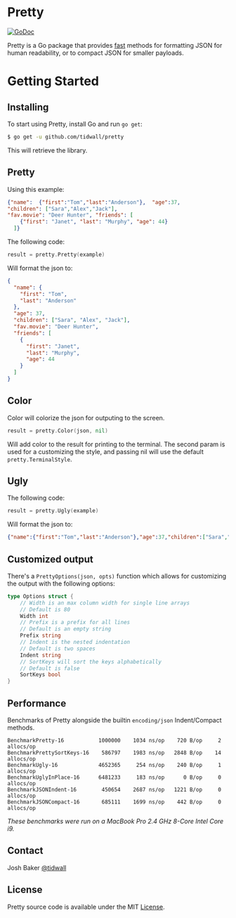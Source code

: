 # Pretty

[![GoDoc](https://img.shields.io/badge/api-reference-blue.svg?style=flat-square)](https://pkg.go.dev/github.com/tidwall/pretty)

Pretty is a Go package that provides [fast](#performance) methods for formatting JSON for human readability, or to compact JSON for smaller payloads.

Getting Started
===============

## Installing

To start using Pretty, install Go and run `go get`:

```sh
$ go get -u github.com/tidwall/pretty
```

This will retrieve the library.

## Pretty

Using this example:

```json
{"name":  {"first":"Tom","last":"Anderson"},  "age":37,
"children": ["Sara","Alex","Jack"],
"fav.movie": "Deer Hunter", "friends": [
    {"first": "Janet", "last": "Murphy", "age": 44}
  ]}
```

The following code:
```go
result = pretty.Pretty(example)
```

Will format the json to:

```json
{
  "name": {
    "first": "Tom",
    "last": "Anderson"
  },
  "age": 37,
  "children": ["Sara", "Alex", "Jack"],
  "fav.movie": "Deer Hunter",
  "friends": [
    {
      "first": "Janet",
      "last": "Murphy",
      "age": 44
    }
  ]
}
```

## Color

Color will colorize the json for outputing to the screen.

```go
result = pretty.Color(json, nil)
```

Will add color to the result for printing to the terminal.
The second param is used for a customizing the style, and passing nil will use the default `pretty.TerminalStyle`.

## Ugly

The following code:
```go
result = pretty.Ugly(example)
```

Will format the json to:

```json
{"name":{"first":"Tom","last":"Anderson"},"age":37,"children":["Sara","Alex","Jack"],"fav.movie":"Deer Hunter","friends":[{"first":"Janet","last":"Murphy","age":44}]}```
```

## Customized output

There's a `PrettyOptions(json, opts)` function which allows for customizing the output with the following options:

```go
type Options struct {
	// Width is an max column width for single line arrays
	// Default is 80
	Width int
	// Prefix is a prefix for all lines
	// Default is an empty string
	Prefix string
	// Indent is the nested indentation
	// Default is two spaces
	Indent string
	// SortKeys will sort the keys alphabetically
	// Default is false
	SortKeys bool
}
```
## Performance

Benchmarks of Pretty alongside the builtin `encoding/json` Indent/Compact methods.
```
BenchmarkPretty-16           1000000    1034 ns/op    720 B/op     2 allocs/op
BenchmarkPrettySortKeys-16    586797    1983 ns/op   2848 B/op    14 allocs/op
BenchmarkUgly-16             4652365     254 ns/op    240 B/op     1 allocs/op
BenchmarkUglyInPlace-16      6481233     183 ns/op      0 B/op     0 allocs/op
BenchmarkJSONIndent-16        450654    2687 ns/op   1221 B/op     0 allocs/op
BenchmarkJSONCompact-16       685111    1699 ns/op    442 B/op     0 allocs/op
```

*These benchmarks were run on a MacBook Pro 2.4 GHz 8-Core Intel Core i9.*

## Contact
Josh Baker [@tidwall](http://twitter.com/tidwall)

## License

Pretty source code is available under the MIT [License](/LICENSE).
